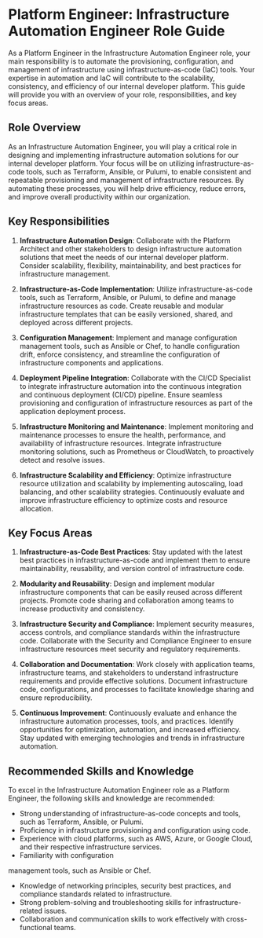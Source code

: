# Platform Engineer: Infrastructure Automation Engineer Role Guide

As a Platform Engineer in the Infrastructure Automation Engineer role, your main responsibility is to automate the provisioning, configuration, and management of infrastructure using infrastructure-as-code (IaC) tools. Your expertise in automation and IaC will contribute to the scalability, consistency, and efficiency of our internal developer platform. This guide will provide you with an overview of your role, responsibilities, and key focus areas.

## Role Overview

As an Infrastructure Automation Engineer, you will play a critical role in designing and implementing infrastructure automation solutions for our internal developer platform. Your focus will be on utilizing infrastructure-as-code tools, such as Terraform, Ansible, or Pulumi, to enable consistent and repeatable provisioning and management of infrastructure resources. By automating these processes, you will help drive efficiency, reduce errors, and improve overall productivity within our organization.

## Key Responsibilities

1. **Infrastructure Automation Design**: Collaborate with the Platform Architect and other stakeholders to design infrastructure automation solutions that meet the needs of our internal developer platform. Consider scalability, flexibility, maintainability, and best practices for infrastructure management.

2. **Infrastructure-as-Code Implementation**: Utilize infrastructure-as-code tools, such as Terraform, Ansible, or Pulumi, to define and manage infrastructure resources as code. Create reusable and modular infrastructure templates that can be easily versioned, shared, and deployed across different projects.

3. **Configuration Management**: Implement and manage configuration management tools, such as Ansible or Chef, to handle configuration drift, enforce consistency, and streamline the configuration of infrastructure components and applications.

4. **Deployment Pipeline Integration**: Collaborate with the CI/CD Specialist to integrate infrastructure automation into the continuous integration and continuous deployment (CI/CD) pipeline. Ensure seamless provisioning and configuration of infrastructure resources as part of the application deployment process.

5. **Infrastructure Monitoring and Maintenance**: Implement monitoring and maintenance processes to ensure the health, performance, and availability of infrastructure resources. Integrate infrastructure monitoring solutions, such as Prometheus or CloudWatch, to proactively detect and resolve issues.

6. **Infrastructure Scalability and Efficiency**: Optimize infrastructure resource utilization and scalability by implementing autoscaling, load balancing, and other scalability strategies. Continuously evaluate and improve infrastructure efficiency to optimize costs and resource allocation.

## Key Focus Areas

1. **Infrastructure-as-Code Best Practices**: Stay updated with the latest best practices in infrastructure-as-code and implement them to ensure maintainability, reusability, and version control of infrastructure code.

2. **Modularity and Reusability**: Design and implement modular infrastructure components that can be easily reused across different projects. Promote code sharing and collaboration among teams to increase productivity and consistency.

3. **Infrastructure Security and Compliance**: Implement security measures, access controls, and compliance standards within the infrastructure code. Collaborate with the Security and Compliance Engineer to ensure infrastructure resources meet security and regulatory requirements.

4. **Collaboration and Documentation**: Work closely with application teams, infrastructure teams, and stakeholders to understand infrastructure requirements and provide effective solutions. Document infrastructure code, configurations, and processes to facilitate knowledge sharing and ensure reproducibility.

5. **Continuous Improvement**: Continuously evaluate and enhance the infrastructure automation processes, tools, and practices. Identify opportunities for optimization, automation, and increased efficiency. Stay updated with emerging technologies and trends in infrastructure automation.

## Recommended Skills and Knowledge

To excel in the Infrastructure Automation Engineer role as a Platform Engineer, the following skills and knowledge are recommended:

- Strong understanding of infrastructure-as-code concepts and tools, such as Terraform, Ansible, or Pulumi.
- Proficiency in infrastructure provisioning and configuration using code.
- Experience with cloud platforms, such as AWS, Azure, or Google Cloud, and their respective infrastructure services.
- Familiarity with configuration

 management tools, such as Ansible or Chef.
- Knowledge of networking principles, security best practices, and compliance standards related to infrastructure.
- Strong problem-solving and troubleshooting skills for infrastructure-related issues.
- Collaboration and communication skills to work effectively with cross-functional teams.